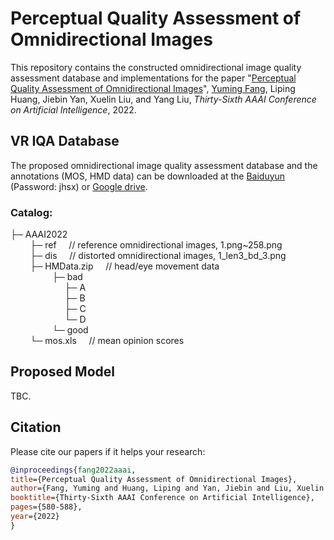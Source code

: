 # Perceptual Quality Assessment of Omnidirectional Images

This repository contains the constructed omnidirectional image quality assessment database and implementations for the paper "[Perceptual Quality Assessment of Omnidirectional Images](https://aaai-2022.virtualchair.net/poster_aaai4008)", [Yuming Fang](http://sim.jxufe.cn/JDMKL/ymfang.html), Liping Huang, Jiebin Yan, Xuelin Liu, and Yang Liu, *Thirty-Sixth AAAI Conference on Artificial Intelligence*, 2022.

## VR IQA Database
The proposed omnidirectional image quality assessment database and the annotations (MOS, HMD data) can be downloaded at the [Baiduyun](https://pan.baidu.com/s/1DRDeEf3yWRKuzJ7_BT3GjA) (Password: jhsx) or [Google drive](https://drive.google.com/drive/folders/1ro9D6LOhpd-t6f_X0P5Rx5dkgF8fDJPS?usp=sharing).
### Catalog:
├─&nbsp;AAAI2022<br>
&nbsp;&nbsp;&nbsp;&nbsp;&nbsp;&nbsp;&nbsp;&nbsp;├─&nbsp;ref        &nbsp;&nbsp;&nbsp;&nbsp;// reference omnidirectional images, 1.png~258.png<br>
&nbsp;&nbsp;&nbsp;&nbsp;&nbsp;&nbsp;&nbsp;&nbsp;├─&nbsp;dis        &nbsp;&nbsp;&nbsp;&nbsp;// distorted omnidirectional images, 1_len3_bd_3.png<br>
&nbsp;&nbsp;&nbsp;&nbsp;&nbsp;&nbsp;&nbsp;&nbsp;├─&nbsp;HMData.zip &nbsp;&nbsp;&nbsp;&nbsp;// head/eye movement data<br>
&nbsp;&nbsp;&nbsp;&nbsp;&nbsp;&nbsp;&nbsp;&nbsp;&nbsp;&nbsp;&nbsp;&nbsp;&nbsp;&nbsp;&nbsp;&nbsp;&nbsp;├─&nbsp;bad<br>
&nbsp;&nbsp;&nbsp;&nbsp;&nbsp;&nbsp;&nbsp;&nbsp;&nbsp;&nbsp;&nbsp;&nbsp;&nbsp;&nbsp;&nbsp;&nbsp;&nbsp;&nbsp;&nbsp;&nbsp;&nbsp;&nbsp;├─&nbsp;A<br>
&nbsp;&nbsp;&nbsp;&nbsp;&nbsp;&nbsp;&nbsp;&nbsp;&nbsp;&nbsp;&nbsp;&nbsp;&nbsp;&nbsp;&nbsp;&nbsp;&nbsp;&nbsp;&nbsp;&nbsp;&nbsp;&nbsp;├─&nbsp;B<br>
&nbsp;&nbsp;&nbsp;&nbsp;&nbsp;&nbsp;&nbsp;&nbsp;&nbsp;&nbsp;&nbsp;&nbsp;&nbsp;&nbsp;&nbsp;&nbsp;&nbsp;&nbsp;&nbsp;&nbsp;&nbsp;&nbsp;├─&nbsp;C<br>
&nbsp;&nbsp;&nbsp;&nbsp;&nbsp;&nbsp;&nbsp;&nbsp;&nbsp;&nbsp;&nbsp;&nbsp;&nbsp;&nbsp;&nbsp;&nbsp;&nbsp;&nbsp;&nbsp;&nbsp;&nbsp;&nbsp;└─&nbsp;D<br>
&nbsp;&nbsp;&nbsp;&nbsp;&nbsp;&nbsp;&nbsp;&nbsp;&nbsp;&nbsp;&nbsp;&nbsp;&nbsp;&nbsp;&nbsp;&nbsp;&nbsp;└─&nbsp;good<br>
&nbsp;&nbsp;&nbsp;&nbsp;&nbsp;&nbsp;&nbsp;&nbsp;└─&nbsp;mos.xls    &nbsp;&nbsp;&nbsp;&nbsp;// mean opinion scores

## Proposed Model
TBC.


## Citation
Please cite our papers if it helps your research:
```bibtex
@inproceedings{fang2022aaai,
title={Perceptual Quality Assessment of Omnidirectional Images},
author={Fang, Yuming and Huang, Liping and Yan, Jiebin and Liu, Xuelin and Liu, Yang},
booktitle={Thirty-Sixth AAAI Conference on Artificial Intelligence},
pages={580-588},
year={2022}
}
